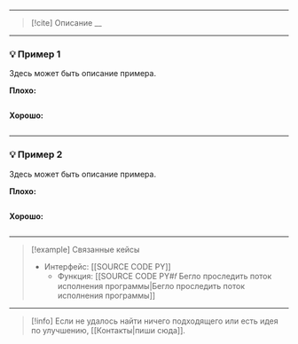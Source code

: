 ***

> [!cite] Описание
>__

***
### 💡 Пример 1
Здесь может быть описание примера.

**Плохо:**
```python

```

**Хорошо:**
```python

```

***
### 💡 Пример 2
Здесь может быть описание примера.

**Плохо:**
```python

```

**Хорошо:**
```python

```

***

> [!example] Связанные кейсы
>- Интерфейс: [[SOURCE CODE PY]]
>	- Функция: [[SOURCE CODE PY#𝑓 Бегло проследить поток исполнения программы|Бегло проследить поток исполнения программы]]

***

> [!info]
> Если не удалось найти ничего подходящего или есть идея по улучшению, [[Контакты|пиши сюда]].
